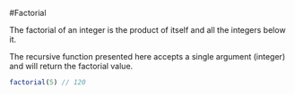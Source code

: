 #Factorial

The factorial of an integer is the product of itself and all the integers below it.

The recursive function presented here accepts a single argument (integer) and will return the factorial value.

```javascript
factorial(5) // 120
```
